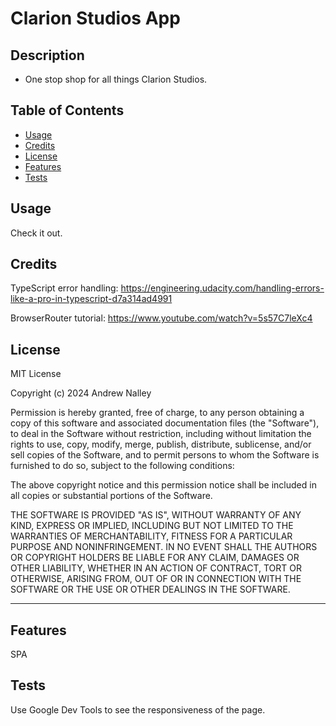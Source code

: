 # Clarion Studios App

## Description

- One stop shop for all things Clarion Studios.


## Table of Contents

- [Usage](#usage)
- [Credits](#credits)
- [License](#license)
- [Features](#features)
- [Tests](#tests)


## Usage

Check it out. 


## Credits

TypeScript error handling: https://engineering.udacity.com/handling-errors-like-a-pro-in-typescript-d7a314ad4991

BrowserRouter tutorial: https://www.youtube.com/watch?v=5s57C7leXc4


## License

MIT License

Copyright (c) 2024 Andrew Nalley

Permission is hereby granted, free of charge, to any person obtaining a copy
of this software and associated documentation files (the "Software"), to deal
in the Software without restriction, including without limitation the rights
to use, copy, modify, merge, publish, distribute, sublicense, and/or sell
copies of the Software, and to permit persons to whom the Software is
furnished to do so, subject to the following conditions:

The above copyright notice and this permission notice shall be included in all
copies or substantial portions of the Software.

THE SOFTWARE IS PROVIDED "AS IS", WITHOUT WARRANTY OF ANY KIND, EXPRESS OR
IMPLIED, INCLUDING BUT NOT LIMITED TO THE WARRANTIES OF MERCHANTABILITY,
FITNESS FOR A PARTICULAR PURPOSE AND NONINFRINGEMENT. IN NO EVENT SHALL THE
AUTHORS OR COPYRIGHT HOLDERS BE LIABLE FOR ANY CLAIM, DAMAGES OR OTHER
LIABILITY, WHETHER IN AN ACTION OF CONTRACT, TORT OR OTHERWISE, ARISING FROM,
OUT OF OR IN CONNECTION WITH THE SOFTWARE OR THE USE OR OTHER DEALINGS IN THE
SOFTWARE.

---

## Features

SPA 




## Tests


Use Google Dev Tools to see the responsiveness of the page.


